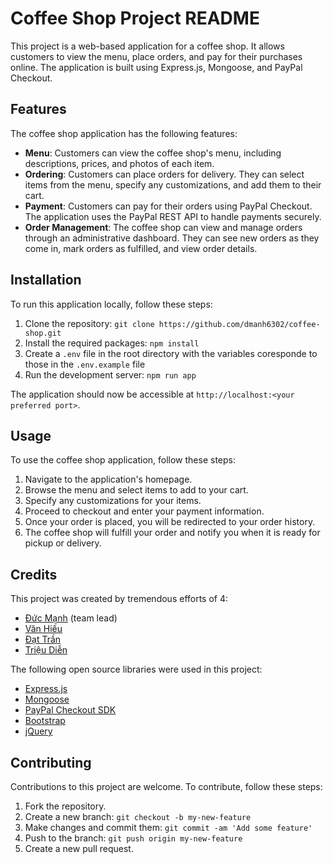 # Coffee Shop Project README

This project is a web-based application for a coffee shop. It allows customers to view the menu, place orders, and pay for their purchases online. The application is built using Express.js, Mongoose, and PayPal Checkout.

## Features

The coffee shop application has the following features:

- **Menu**: Customers can view the coffee shop's menu, including descriptions, prices, and photos of each item.
- **Ordering**: Customers can place orders for delivery. They can select items from the menu, specify any customizations, and add them to their cart.
- **Payment**: Customers can pay for their orders using PayPal Checkout. The application uses the PayPal REST API to handle payments securely.
- **Order Management**: The coffee shop can view and manage orders through an administrative dashboard. They can see new orders as they come in, mark orders as fulfilled, and view order details.

## Installation

To run this application locally, follow these steps:

1. Clone the repository: `git clone https://github.com/dmanh6302/coffee-shop.git`
2. Install the required packages: `npm install`
3. Create a `.env` file in the root directory with the variables coresponde to those in the `.env.example` file
4. Run the development server: `npm run app`

The application should now be accessible at `http://localhost:<your preferred port>`.

## Usage

To use the coffee shop application, follow these steps:

1. Navigate to the application's homepage.
2. Browse the menu and select items to add to your cart.
3. Specify any customizations for your items.
4. Proceed to checkout and enter your payment information.
5. Once your order is placed, you will be redirected to your order history.
6. The coffee shop will fulfill your order and notify you when it is ready for pickup or delivery.

## Credits

This project was created by tremendous efforts of 4:
 - [Đức Mạnh](https://github.com/dmanh6302) (team lead)
 - [Văn Hiếu](https://github.com/vanhieuhp) 
 - [Đạt Trần](https://github.com/Datitneu) 
 - [Triệu Diễn](https://github.com/DucDien2505) 


The following open source libraries were used in this project:

- [Express.js](https://expressjs.com/)
- [Mongoose](https://mongoosejs.com/)
- [PayPal Checkout SDK](https://developer.paypal.com/docs/checkout/)
- [Bootstrap](https://getbootstrap.com/)
- [jQuery](https://jquery.com/)

## Contributing

Contributions to this project are welcome. To contribute, follow these steps:

1. Fork the repository.
2. Create a new branch: `git checkout -b my-new-feature`
3. Make changes and commit them: `git commit -am 'Add some feature'`
4. Push to the branch: `git push origin my-new-feature`
5. Create a new pull request.
